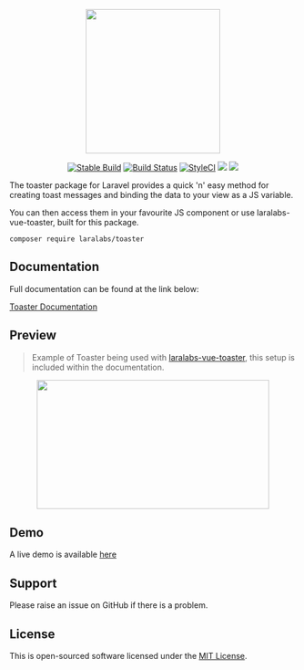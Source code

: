 <p align="center">
    <img src="http://docs.laralabs.uk/toaster/images/toaster_logo_text.png" height="253px" width="236px" />
</p>
<p align="center">
<a href="https://packagist.org/packages/laralabs/toaster"><img src="https://poser.pugx.org/laralabs/toaster/version" alt="Stable Build" /></a>
<a href="https://travis-ci.org/Laralabs/toaster"><img src="https://travis-ci.org/Laralabs/toaster.svg?branch=master" alt="Build Status"></a>
<a href="https://styleci.io/repos/103109905"><img src="https://styleci.io/repos/103109905/shield?branch=master" alt="StyleCI"></a>
<a href="https://codeclimate.com/github/Laralabs/toaster"><img src="https://codeclimate.com/github/Laralabs/toaster/badges/gpa.svg" /></a>
<a href="https://codeclimate.com/github/Laralabs/toaster/test_coverage"><img src="https://api.codeclimate.com/v1/badges/24d1ca24be59a4952716/test_coverage" /></a>
</p>
The toaster package for Laravel provides a quick 'n' easy method for creating toast messages and binding the data to your view as a JS variable. 

You can then access them in your favourite JS component or use laralabs-vue-toaster, built for this package.

```
composer require laralabs/toaster
```

## Documentation

Full documentation can be found at the link below: 

[Toaster Documentation](https://docs.laralabs.uk/toaster)

## Preview
> Example of Toaster being used with [laralabs-vue-toaster](https://github.com/Laralabs/vue-toaster), this setup is included within the documentation.
<p align="center">
    <img src="https://docs.laralabs.uk/toaster/images/toasterexample3.gif" height="226px" width="408px" />
</p>

## Demo

A live demo is available [here](https://toaster.laralabs.uk)

## Support
Please raise an issue on GitHub if there is a problem.

## License
This is open-sourced software licensed under the [MIT License](http://opensource.org/licenses/MIT).

